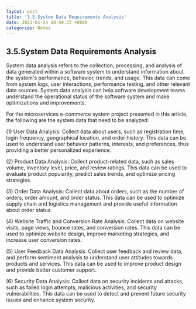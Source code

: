 ```yaml
---
layout: post
title: '3.5.System Data Requirements Analysis'
date: 2023-01-24 10:49:33 +0800
categories: Notes
---
```


## 3.5.System Data Requirements Analysis

System data analysis refers to the collection, processing, and analysis of data generated within a software system to understand information about the system's performance, behavior, trends, and usage. This data can come from system logs, user interactions, performance testing, and other relevant data sources. System data analysis can help software development teams understand the operational status of the software system and make optimizations and improvements.

For the microservices e-commerce system project presented in this article, the following are the system data that need to be analyzed:

(1) User Data Analysis: Collect data about users, such as registration time, login frequency, geographical location, and order history. This data can be used to understand user behavior patterns, interests, and preferences, thus providing a better personalized experience.

(2) Product Data Analysis: Collect product-related data, such as sales volume, inventory level, price, and review ratings. This data can be used to evaluate product popularity, predict sales trends, and optimize pricing strategies.

(3) Order Data Analysis: Collect data about orders, such as the number of orders, order amount, and order status. This data can be used to optimize supply chain and logistics management and provide useful information about order status.

(4) Website Traffic and Conversion Rate Analysis: Collect data on website visits, page views, bounce rates, and conversion rates. This data can be used to optimize website design, improve marketing strategies, and increase user conversion rates.

(5) User Feedback Data Analysis: Collect user feedback and review data, and perform sentiment analysis to understand user attitudes towards products and services. This data can be used to improve product design and provide better customer support.

(6) Security Data Analysis: Collect data on security incidents and attacks, such as failed login attempts, malicious activities, and security vulnerabilities. This data can be used to detect and prevent future security issues and enhance system security.
